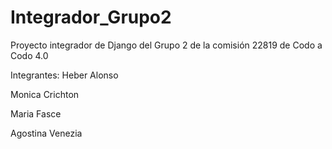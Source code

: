 # Integrador_Grupo2
Proyecto integrador de Django del Grupo 2 de la comisión 22819 de Codo a Codo 4.0

Integrantes:
Heber Alonso

Monica Crichton

Maria Fasce

Agostina Venezia
